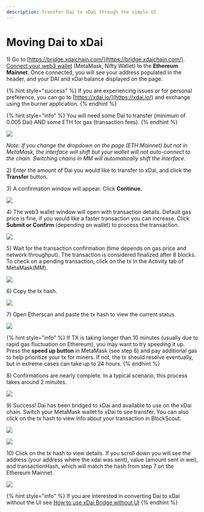 ```yaml
---
description: Transfer Dai to xDai through the simple UI
---
```


# Moving Dai to xDai

1\) Go to [https://bridge.xdaichain.com/](https://bridge.xdaichain.com/). [Connect your web3 wallet](../wallets/metamask/metamask-setup.md) \(MetaMask, Nifty Wallet\) to the **Ethereum Mainnet**. Once connected, you will see your address populated in the header, and your DAI and xDai balance displayed on the page. 

{% hint style="success" %}
If you are experiencing issues or for personal preference, you can go to [https://xdai.io/](https://xdai.io/) and exchange using the burner application.
{% endhint %}

{% hint style="info" %}
You will need some Dai to transfer \(minimum of 0.005 Dai\) AND some ETH for gas \(transaction fees\).
{% endhint %}

![](../../.gitbook/assets/bridge1.jpg)

_Note: If you change the dropdown on the page \(ETH Mainnet\) but not in MetaMask, the interface will shift but your wallet will not auto-connect to the chain. Switching chains in MM will automatically shift the interface._

2\) Enter the amount of Dai you would like to transfer to xDai, and click the **Transfer** button.

3\) A confirmation window will appear. Click **Continue.**

![](../../.gitbook/assets/bridge2.jpeg)

4\) The web3 wallet window will open with transaction details. Default gas price is fine, if you would like a faster transaction you can increase. Click **Submit or Confirm** \(depending on wallet\) to process the transaction.

![](../../.gitbook/assets/bridge3.jpg)

5\) Wait for the transaction confirmation \(time depends on gas price and network throughput\). The transaction is considered finalized after 8 blocks. To check on a pending transaction, click on the tx in the Activity tab of MetaMask\(MM\).

![](../../.gitbook/assets/bridge4.jpg)

6\) Copy the tx hash.

![](../../.gitbook/assets/bridge5.jpg)

7\) Open Etherscan and paste the tx hash to view the current status.

![](../../.gitbook/assets/bridge6-etherscan.jpg)

{% hint style="info" %}
If TX is taking longer than 10 minutes \(usually due to rapid gas fluctuation on Ethereum\), you may want to try speeding it up. Press the **speed up button** in MetaMask \(see step 6\) and pay additional gas to help prioritize your tx for miners. If not, the tx should resolve eventually, but in extreme cases can take up to 24 hours.
{% endhint %}

8\) Confirmations are nearly complete. In a typical scenario, this process takes around 2 minutes.

![](../../.gitbook/assets/bridge7.jpg)

9\) Success! Dai has been bridged to xDai and available to use on the xDai chain. Switch your MetaMask wallet to xDai to see transfer. You can also click on the tx hash to view info about your transaction in BlockScout.

![](../../.gitbook/assets/bridge8.jpg)

![](../../.gitbook/assets/xdai22.jpg)

10\) Click on the tx hash to view details. If you scroll down you will see the address \(your address where the xdai was sent\), value \(amount sent in wei\), and transactionHash, which will match the hash from step 7 on the Ethereum Mainnet.

![](../../.gitbook/assets/bridge9.jpg)

{% hint style="info" %}
If you are interested in converting Dai to xDai without the UI see [How to use xDai Bridge without UI](https://docs.tokenbridge.net/xdai-bridge/how-to-use-xdai-bridge-without-ui) 
{% endhint %}

